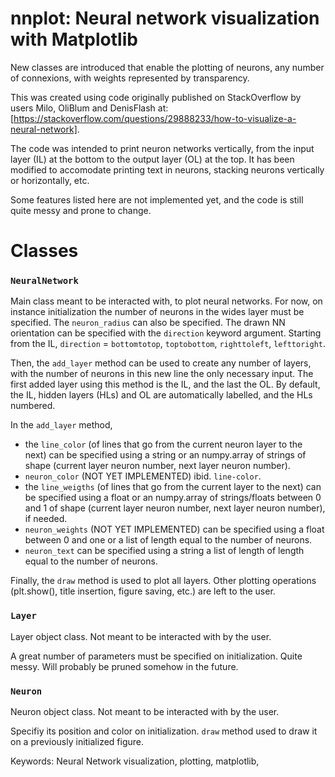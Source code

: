 # nnplot: Neural network visualization with Matplotlib

New classes are introduced that enable the plotting of neurons, any number of connexions, with weights represented by transparency.

This was created using code originally published on StackOverflow by users Milo, OliBlum and DenisFlash at: [https://stackoverflow.com/questions/29888233/how-to-visualize-a-neural-network].

The code was intended to print neuron networks vertically, from the input layer (IL) at the bottom to the output layer (OL) at the top. It has been modified to accomodate printing text in neurons, stacking neurons vertically or horizontally, etc.

Some features listed here are not implemented yet, and the code is still quite messy and prone to change.

# Classes
### `NeuralNetwork`

Main class meant to be interacted with, to plot neural networks. For now, on instance initialization the number of neurons in the wides layer must be specified. The `neuron_radius` can also be specified.  The drawn NN orientation can be specified with the `direction` keyword argument. Starting from the IL, `direction`  = `bottomtotop`, `toptobottom`, `righttoleft`, `lefttoright`.

Then, the `add_layer` method can be used to create any number of layers, with the number of neurons in this new line the only necessary input. The first added layer using this method is the IL, and the last the OL. By default, the IL, hidden layers (HLs) and OL are automatically labelled, and the HLs numbered.

In the `add_layer` method,
- the `line_color` (of lines that go from the current neuron layer to the next) can be specified using a string or an numpy.array of strings of shape (current layer neuron number, next layer neuron number).
- `neuron_color` (NOT YET IMPLEMENTED)  ibid. `line-color`.
- the `line_weigths` (of lines that go from the current layer to the next) can be specified using a float or an numpy.array of strings/floats between 0 and 1 of shape (current layer neuron number, next layer neuron number), if needed.
- `neuron_weights` (NOT YET IMPLEMENTED) can be specified using a float between 0 and one or a list of length equal to the number of neurons.
- `neuron_text`  can be specified using a string a list of length of length equal to the number of neurons.

Finally, the `draw` method is used to plot all layers. Other plotting operations (plt.show(), title insertion, figure saving, etc.) are left to the user.

### `Layer`
Layer object class. Not meant to be interacted with by the user.

A great number of parameters must be specified on initialization. Quite messy. Will probably be pruned somehow in the future.

### `Neuron`
Neuron object class. Not meant to be interacted with by the user.

Specifiy its position and color on initialization. `draw` method used to draw it on a previously initialized figure.

Keywords:
Neural Network visualization, plotting, matplotlib,


